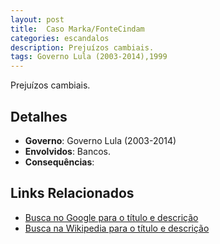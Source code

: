 ```yaml
---
layout: post
title:  Caso Marka/FonteCindam
categories: escandalos
description: Prejuízos cambiais.
tags: Governo Lula (2003-2014),1999
---
```


Prejuízos cambiais.

## Detalhes
- **Governo**: Governo Lula (2003-2014)
- **Envolvidos**: Bancos.
- **Consequências**: 

## Links Relacionados
- [Busca no Google para o título e descrição](https://www.google.com/search?q=Caso%20Marka/FonteCindam%20Preju%C3%ADzos%20cambiais.%20Governo%20Lula%20%282003-2014%29)
- [Busca na Wikipedia para o título e descrição](https://en.wikipedia.org/w/index.php?search=Caso%20Marka/FonteCindam%20Preju%C3%ADzos%20cambiais.%20Governo%20Lula%20%282003-2014%29)
